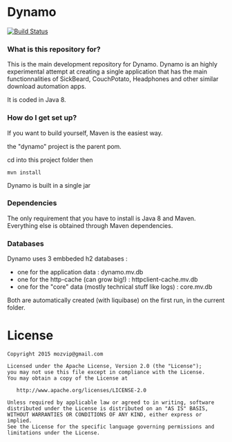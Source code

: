 # Dynamo #

[![Build Status](https://api.travis-ci.org/mozvip/dynamo.svg?branch=master)](https://travis-ci.org/mozvip/dynamo)

### What is this repository for? ###

This is the main development repository for Dynamo.
Dynamo is an highly experimental attempt at creating a single application that has the main functionnalities of SickBeard, CouchPotato, Headphones and other similar download automation apps.

It is coded in Java 8.

### How do I get set up? ###

If you want to build yourself, Maven is the easiest way.

the "dynamo" project is the parent pom.

cd into this project folder then

```
mvn install 
```
Dynamo is built in a single jar

### Dependencies ###

The only requirement that you have to install is Java 8 and Maven. Everything else is obtained through Maven dependencies.

### Databases ###

Dynamo uses 3 embbeded h2 databases :
* one for the application data : dynamo.mv.db
* one for the http-cache (can grow big!) : httpclient-cache.mv.db
* one for the "core" data (mostly technical stuff like logs) : core.mv.db

Both are automatically created (with liquibase) on the first run, in the current folder.

License
=======

    Copyright 2015 mozvip@gmail.com

    Licensed under the Apache License, Version 2.0 (the "License");
    you may not use this file except in compliance with the License.
    You may obtain a copy of the License at

       http://www.apache.org/licenses/LICENSE-2.0

    Unless required by applicable law or agreed to in writing, software
    distributed under the License is distributed on an "AS IS" BASIS,
    WITHOUT WARRANTIES OR CONDITIONS OF ANY KIND, either express or implied.
    See the License for the specific language governing permissions and
    limitations under the License.

